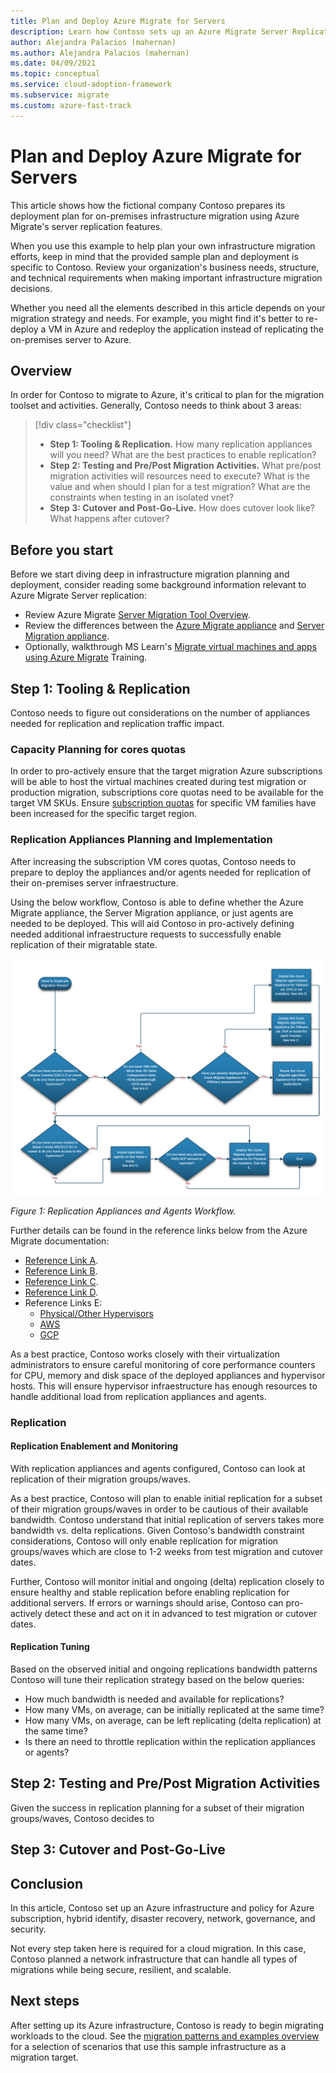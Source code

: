```yaml
---
title: Plan and Deploy Azure Migrate for Servers
description: Learn how Contoso sets up an Azure Migrate Server Replication.
author: Alejandra Palacios (mahernan)
ms.author: Alejandra Palacios (mahernan)
ms.date: 04/09/2021
ms.topic: conceptual
ms.service: cloud-adoption-framework
ms.subservice: migrate
ms.custom: azure-fast-track
---
```


# Plan and Deploy Azure Migrate for Servers

This article shows how the fictional company Contoso prepares its deployment plan for on-premises infrastructure migration using Azure Migrate's server replication features.

When you use this example to help plan your own infrastructure migration efforts, keep in mind that the provided sample plan and deployment is specific to Contoso. Review your organization's business needs, structure, and technical requirements when making important infrastructure migration decisions.

Whether you need all the elements described in this article depends on your migration strategy and needs. For example, you might find it's better to re-deploy a VM in Azure and redeploy the application instead of replicating the on-premises server to Azure.

## Overview

In order for Contoso to migrate to Azure, it's critical to plan for the migration toolset and activities. Generally, Contoso needs to think about 3 areas:

> [!div class="checklist"]
>
> - **Step 1: Tooling & Replication.** How many replication appliances will you need? What are the best practices to enable replication?
> - **Step 2: Testing and Pre/Post Migration Activities.** What pre/post migration activities will resources need to execute? What is the value and when should I plan for a test migration? What are the constraints when testing in an isolated vnet?
> - **Step 3: Cutover and Post-Go-Live.** How does cutover look like? What happens after cutover?

## Before you start

Before we start diving deep in infrastructure migration planning and deployment, consider reading some background information relevant to Azure Migrate Server replication:

- Review Azure Migrate [Server Migration Tool Overview](https://docs.microsoft.com/en-us/azure/migrate/migrate-services-overview#azure-migrate-server-migration-tool).
- Review the differences between the [Azure Migrate appliance](https://docs.microsoft.com/en-us/azure/migrate/common-questions-appliance) and [Server Migration appliance](https://docs.microsoft.com/en-us/azure/migrate/common-questions-server-migration).
- Optionally, walkthrough MS Learn's [Migrate virtual machines and apps using Azure Migrate](https://docs.microsoft.com/en-us/learn/paths/m365-azure-migrate-virtual-machine/) Training.


## Step 1: Tooling & Replication

Contoso needs to figure out considerations on the number of appliances needed for replication and replication traffic impact.

### Capacity Planning for cores quotas

In order to pro-actively ensure that the target migration Azure subscriptions will be able to host the virtual machines created during test migration or production migration, subscriptions core quotas need to be available for the target VM SKUs. Ensure [subscription quotas](https://docs.microsoft.com/en-us/azure/azure-portal/supportability/per-vm-quota-requests) for specific VM families have been increased for the specific target region.

### Replication Appliances Planning and Implementation

After increasing the subscription VM cores quotas, Contoso needs to prepare to deploy the appliances and/or agents needed for replication of their on-premises server infraestructure. 

Using the below workflow, Contoso is able to define whether the Azure Migrate appliance, the Server Migration appliance, or just agents are needed to be deployed. This will aid Contoso in pro-actively defining needed additional infraestructure requests to successfully enable replication of their migratable state. 

![Concept Diagram](./media/contoso-migration-rehost-server-replication/replication-workflow.PNG)

*Figure 1: Replication Appliances and Agents Workflow.*

Further details can be found in the reference links below from the Azure Migrate documentation:

- [Reference Link A](https://docs.microsoft.com/en-us/azure/migrate/migrate-support-matrix-vmware-migration#vm-requirements-agentless).
- [Reference Link B](https://docs.microsoft.com/en-us/azure/migrate/tutorial-migrate-vmware-agent).
- [Reference Link C](https://docs.microsoft.com/en-us/azure/migrate/tutorial-migrate-vmware-powershell).
- [Reference Link D](https://docs.microsoft.com/en-us/azure/migrate/tutorial-migrate-hyper-v).
- Reference Links E:
    - [Physical/Other Hypervisors](https://docs.microsoft.com/en-us/azure/migrate/tutorial-migrate-physical-virtual-machines)
    - [AWS](https://docs.microsoft.com/en-us/azure/migrate/tutorial-migrate-aws-virtual-machines)
    - [GCP](https://docs.microsoft.com/en-us/azure/migrate/tutorial-migrate-gcp-virtual-machines)

As a best practice, Contoso works closely with their virtualization administrators to ensure careful monitoring of core performance counters for CPU, memory and disk space of the deployed appliances and hypervisor hosts. This will ensure hypervisor infraestructure has enough resources to handle additional load from replication appliances and agents.

### Replication

#### Replication Enablement and Monitoring

With replication appliances and agents configured, Contoso can look at replication of their migration groups/waves. 

As a best practice, Contoso will plan to enable initial replication for a subset of their migration groups/waves in order to be cautious of their available bandwidth. Contoso understand that initial replication of servers takes more bandwidth vs. delta replications. Given Contoso's bandwidth constraint considerations, Contoso will only enable replication for migration groups/waves which are close to 1-2 weeks from test migration and cutover dates. 

Further, Contoso will monitor initial and ongoing (delta) replication closely to ensure healthy and stable replication before enabling replication for additional servers. If errors or warnings should arise, Contoso can pro-actively detect these and act on it in advanced to test migration or cutover dates.

#### Replication Tuning

Based on the observed initial and ongoing replications bandwidth patterns Contoso will tune their replication strategy based on the below queries:

- How much bandwidth is needed and available for replications?
- How many VMs, on average, can be initially replicated at the same time?
- How many VMs, on average, can be left replicating (delta replication) at the same time?
- Is there an need to throttle replication within the replication appliances or agents?

## Step 2: Testing and Pre/Post Migration Activities

Given the success in replication planning for a subset of their migration groups/waves, Contoso decides to 


## Step 3: Cutover and Post-Go-Live



## Conclusion

In this article, Contoso set up an Azure infrastructure and policy for Azure subscription, hybrid identify, disaster recovery, network, governance, and security.

Not every step taken here is required for a cloud migration. In this case, Contoso planned a network infrastructure that can handle all types of migrations while being secure, resilient, and scalable.

## Next steps

After setting up its Azure infrastructure, Contoso is ready to begin migrating workloads to the cloud. See the [migration patterns and examples overview](./contoso-migration-overview.md#windows-server-workloads) for a selection of scenarios that use this sample infrastructure as a migration target.
